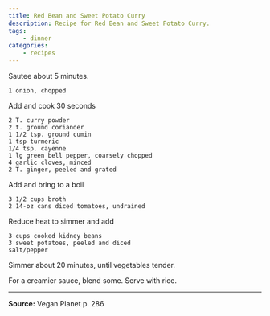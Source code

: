 ```yaml
---
title: Red Bean and Sweet Potato Curry
description: Recipe for Red Bean and Sweet Potato Curry.
tags:
    - dinner
categories:
    - recipes
---
```


Sautee about 5 minutes.

```
1 onion, chopped
```

Add and cook 30 seconds

```
2 T. curry powder
2 t. ground coriander
1 1/2 tsp. ground cumin
1 tsp turmeric
1/4 tsp. cayenne
1 lg green bell pepper, coarsely chopped
4 garlic cloves, minced
2 T. ginger, peeled and grated
```

Add and bring to a boil

```
3 1/2 cups broth
2 14-oz cans diced tomatoes, undrained
```

Reduce heat to simmer and add

```
3 cups cooked kidney beans
3 sweet potatoes, peeled and diced
salt/pepper
```

Simmer about 20 minutes, until vegetables tender.

For a creamier sauce, blend some. Serve with rice.

---

**Source:** Vegan Planet p. 286